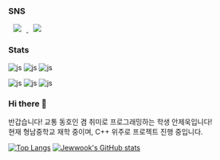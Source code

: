 ### SNS
<a href="https://www.instagram.com/gm.st_ghost/">
    <img 
        src="http://img.shields.io/badge/-본계정(교통일상계)-black?style=flat&logo=Instagram&link=https://www.instagram.com/gm.st_ghost/"
        style="height : auto; margin-left : 10px; margin-right : 10px;"/>
</a>
<a href="https://www.youtube.com/@%EC%A4%91%EC%95%99%EC%84%A0_%EC%9E%91%EB%B3%84_%EC%9C%84%EC%9B%90%ED%9A%8C">
    <img 
        src="http://img.shields.io/badge/-중앙선 작별 위원회-black?style=flat&logo=Youtube&link=https://www.youtube.com/@%EC%A4%91%EC%95%99%EC%84%A0_%EC%9E%91%EB%B3%84_%EC%9C%84%EC%9B%90%ED%9A%8C"
        style="height : auto; margin-left : 10px; margin-right : 10px;"/>
</a>

### Stats
![js](https://img.shields.io/badge/C%2B%2B-00599C?style=for-the-badge&logo=c%2B%2B&logoColor=white) 
![js](https://img.shields.io/badge/Arduino_IDE-00979D?style=for-the-badge&logo=arduino&logoColor=white)
![js](https://img.shields.io/badge/Python-3776AB?style=for-the-badge&logo=python&logoColor=white)

![js](https://img.shields.io/badge/Adobe%20Lightroom-31A8FF?style=for-the-badge&logo=Adobe%20Lightroom&logoColor=white)
![js](https://img.shields.io/badge/Adobe%20Photoshop-31A8FF?style=for-the-badge&logo=Adobe%20Photoshop&logoColor=black)
![js](https://img.shields.io/badge/Adobe%20Illustrator-FF9A00?style=for-the-badge&logo=adobe%20illustrator&logoColor=white)

### Hi there 👋

반갑습니다!
교통 동호인 겸 취미로 프로그래밍하는 학생 안제욱입니다!  
현재 형남중학교 재학 중이며, C++ 위주로 프로젝트 진행 중입니다.  

[![Top Langs](https://github-readme-stats.vercel.app/api/top-langs/?username=lukas0409)](https://github.com/anuraghazra/github-readme-stats)
[![Jewwook's GitHub stats](https://github-readme-stats.vercel.app/api?username=lukas0409)](https://github.com/anuraghazra/github-readme-stats)
